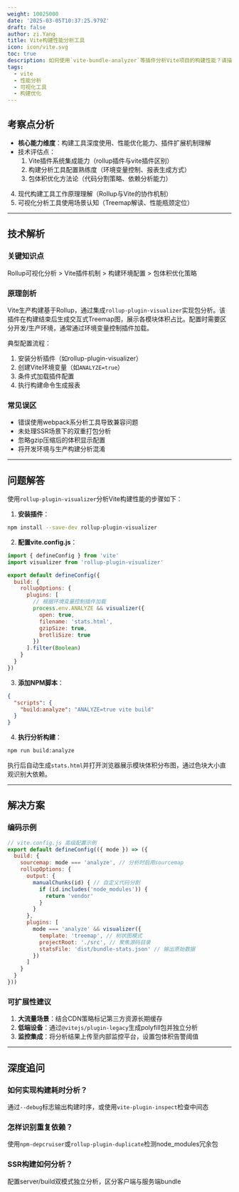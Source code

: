 ```yaml
---
weight: 10025000
date: '2025-03-05T10:37:25.979Z'
draft: false
author: zi.Yang
title: Vite构建性能分析工具
icon: icon/vite.svg
toc: true
description: 如何使用`vite-bundle-analyzer`等插件分析Vite项目的构建性能？请描述可视化包体积分析的配置步骤？
tags:
  - vite
  - 性能分析
  - 可视化工具
  - 构建优化
---
```


## 考察点分析

- **核心能力维度**：构建工具深度使用、性能优化能力、插件扩展机制理解
- 技术评估点：
  1. Vite插件系统集成能力（rollup插件与vite插件区别）
  2. 构建分析工具配置熟练度（环境变量控制、报表生成方式）
  3. 包体积优化方法论（代码分割策略、依赖分析能力）

 4. 现代构建工具工作原理理解（Rollup与Vite的协作机制）
 5. 可视化分析工具使用场景认知（Treemap解读、性能瓶颈定位）

---

## 技术解析

### 关键知识点

Rollup可视化分析 > Vite插件机制 > 构建环境配置 > 包体积优化策略

### 原理剖析

Vite生产构建基于Rollup，通过集成`rollup-plugin-visualizer`实现包分析。该插件在构建结束后生成交互式Treemap图，展示各模块体积占比。配置时需要区分开发/生产环境，通常通过环境变量控制插件加载。

典型配置流程：

1. 安装分析插件（如rollup-plugin-visualizer）
2. 创建Vite环境变量（如`ANALYZE=true`）
3. 条件式加载插件配置
4. 执行构建命令生成报表

### 常见误区

- 错误使用webpack系分析工具导致兼容问题
- 未处理SSR场景下的双重打包分析
- 忽略gzip压缩后的体积显示配置
- 将开发环境与生产构建分析混淆

---

## 问题解答

使用`rollup-plugin-visualizer`分析Vite构建性能的步骤如下：

1. **安装插件**：

```bash
npm install --save-dev rollup-plugin-visualizer
```

2. **配置vite.config.js**：

```javascript
import { defineConfig } from 'vite'
import visualizer from 'rollup-plugin-visualizer'

export default defineConfig({
  build: {
    rollupOptions: {
      plugins: [
        // 根据环境变量控制插件加载
        process.env.ANALYZE && visualizer({
          open: true,
          filename: 'stats.html',
          gzipSize: true,
          brotliSize: true
        })
      ].filter(Boolean)
    }
  }
})
```

3. **添加NPM脚本**：

```json
{
  "scripts": {
    "build:analyze": "ANALYZE=true vite build"
  }
}
```

4. **执行分析构建**：

```bash
npm run build:analyze
```

执行后自动生成`stats.html`并打开浏览器展示模块体积分布图，通过色块大小直观识别大依赖。

---

## 解决方案

### 编码示例

```javascript
// vite.config.js 高级配置示例
export default defineConfig(({ mode }) => ({
  build: {
    sourcemap: mode === 'analyze', // 分析时启用sourcemap
    rollupOptions: {
      output: {
        manualChunks(id) { // 自定义代码分割
          if (id.includes('node_modules')) {
            return 'vendor'
          }
        }
      },
      plugins: [
        mode === 'analyze' && visualizer({
          template: 'treemap', // 树状图模式
          projectRoot: './src', // 聚焦源码目录
          statsFile: 'dist/bundle-stats.json' // 输出原始数据
        })
      ]
    }
  }
}))
```

### 可扩展性建议

1. **大流量场景**：结合CDN策略标记第三方资源长期缓存
2. **低端设备**：通过`@vitejs/plugin-legacy`生成polyfill包并独立分析
3. **监控集成**：将分析结果上传至内部监控平台，设置包体积告警阈值

---

## 深度追问

### 如何实现构建耗时分析？

通过`--debug`标志输出构建时序，或使用`vite-plugin-inspect`检查中间态

### 怎样识别重复依赖？

使用`npm-depcruiser`或`rollup-plugin-duplicate`检测node_modules冗余包

### SSR构建如何分析？

配置server/build双模式独立分析，区分客户端与服务端bundle

